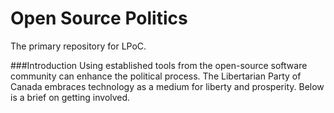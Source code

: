 # Open Source Politics
The primary repository for LPoC.

###Introduction
Using established tools from the open-source software community can enhance the political process. The Libertarian Party of Canada embraces technology as a medium for liberty and prosperity. Below is a brief on getting involved.

